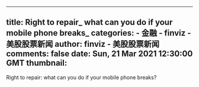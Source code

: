 
---
title: Right to repair_ what can you do if your mobile phone breaks_
categories: 
    - 金融
    - finviz - 美股股票新闻
author: finviz - 美股股票新闻
comments: false
date: Sun, 21 Mar 2021 12:30:00 GMT
thumbnail: 
---

<div>   
Right to repair: what can you do if your mobile phone breaks?  
</div>
            